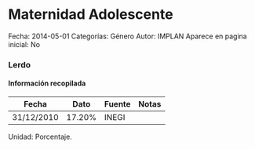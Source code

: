 Maternidad Adolescente
=====

Fecha: 2014-05-01
Categorías: Género
Autor: IMPLAN
Aparece en pagina inicial: No

### Lerdo

#### Información recopilada

<table class="table table-hover table-bordered matriz">
  <thead>
    <tr><th>Fecha</th><th>Dato</th><th>Fuente</th><th>Notas</th></tr>
  </thead>
  <tbody>
    <tr><td class="centrado">31/12/2010</td><td class="derecha">17.20%</td><td>INEGI</td><td></td></tr>
  </tbody>
</table>

Unidad: Porcentaje.
